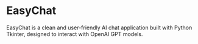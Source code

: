 # EasyChat
EasyChat is a clean and user-friendly AI chat application built with Python Tkinter, designed to interact with OpenAI GPT models.
